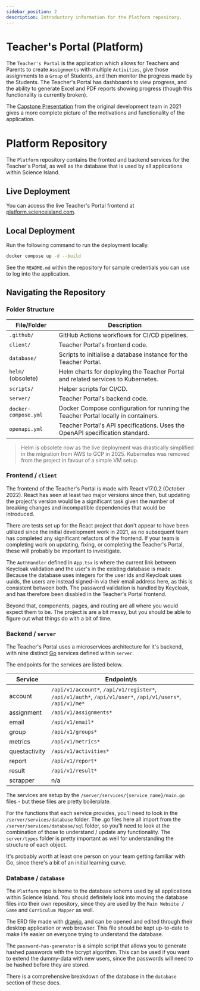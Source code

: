 ```yaml
---
sidebar_position: 2
description: Introductory information for the Platform repository.
---
```


# Teacher's Portal (Platform)

The `Teacher's Portal` is the application which allows for Teachers and Parents to create `Assignments` with multiple `Activities`, give those assignments to a	`Group` of Students, and then monitor the progress made by the Students. The Teacher's Portal has dashboards to view progress, and the ability to generate Excel and PDF reports showing progress (though this functionality is currently broken).

The [Capstone Presentation](https://vimeo.com/651765631?autoplay=1&muted=1&stream_id=Y2xpcHN8MjE5Nzk3MDd8aWQ6ZGVzY3xbXQ%3D%3D&turnstile=0.boi2zZybnkDcfCycVdubHUvcKUW6Lq-HrQY0-Zvqor0FeFKsgW208Tcn8Gbua73skhfe0YyeAWzkbo7Jqcf5UHow22mFyGHGxaWNJQkgGwm32D1WTPfdEa-2TAyk3pLsI8voc1fmJJ6tz8yzP9_nqSae3MoHoCHPcvIOLGQEauXfFVkhmd2vlZiFCA3jFklp7fZfLu6rOIEKyh8vYRR4jd3sDZwqv8joT9AoO6ICYMjZbXzkgYRhS2UWNJOLYmQpNVjlkRHZ38SMRc3wvDYbsHwZcj0RwspU5DkdXIWGx7ArOYD3tE4azY7DDwlfZbXv3Ccw354nsBnbGDo4yyX4MTKehUI2KCh2f3T_HCcfNSPMu_NarRvetOlWhVqQz-ua7w4rnQNEbfVQFRbk1I4Pk8K6KYiof-hBZle3zthp42jxLLAwp9uV2gPPHBaUmjHwAC8Q1tdxfMVQUlVDP3J60hmF38CcgqfB9E-uK3aFU0xXNsDbRb-eRWaAtVK6SuPTKVYerFLVRiduKAilCWt51ddSgBH_fJCbn-Ak56w4UDj1nxxPGEO2c4HAAOe47WQy_u3ulIA-GfWMWzjnKiAHh3CgYDQs79CUr9MdE06rxSZJGJcTL-M5yp8znPYIJpbxKtshueGwdfmcZbbjHC8_JTLvAk_SE-2AaRn6vEpCWW_oP3XT2IXSNAOsMoNe88-w1tgc21jaF9pNwUaXHP3EaxMGWf-7G2KNmzapfgwkkXywnbvNl2JG_8X0QT6SFOsIGTnFF5mNS5DDnrTr5OVq4lmJciJl8yLCZjVmC8PMR4HMg3sLvyieaLjoCNDTJFBT8cn-O45wQuIvNKEczCpj-n5vxMGB5c8sZCNwlj692K8R27ZaRLCZaYQSkC2CucJgX-8vX9pAz0uemZW2vCnyiChHHPBjO0yd2Hp6ACnQxYY.n6ZOl1-Grt3U9XryHuR4aQ.6e45c3c96e21838c0507c47cbf1d3b8b19b6355de41f453e91f6dbd483d2b0e9) from the original development team in 2021 gives a more complete picture of the motivations and functionality of the application.

# Platform Repository

The `Platform` repository contains the fronted and backend services for the Teacher's Portal, as well as the database that is used by all applications within Science Island. 

## Live Deployment

You can access the live Teacher's Portal frontend at [platform.scienceisland.com](https://platform.scienceisland.com).

## Local Deployment

Run the following command to run the deployment locally.

```sh
docker compose up -d --build
```

See the `README.md` within the repository for sample credentials you can use to log into the application.

## Navigating the Repository

### Folder Structure

| File/Folder                  | Description                                                                                     |
| ---------------------------- | ----------------------------------------------------------------------------------------------- |
| `.github/`                   | GitHub Actions workflows for CI/CD pipelines.                                                   |
| `client/`                    | Teacher Portal's frontend code.                                                                 |
| `database/`                  | Scripts to initialise a database instance for the Teacher Portal.                               |
| `helm/` (obsolete)           | Helm charts for deploying the Teacher Portal and related services to Kubernetes.                |
| `scripts/`                    | Helper scripts for CI/CD.                                                                      |
| `server/`                    | Teacher Portal's backend code.                                                                  |
| `docker-compose.yml`         | Docker Compose configuration for running the Teacher Portal locally in containers.              |
| `openapi.yml`                | Teacher Portal's API specifications. Uses the OpenAPI specification standard.                   |

> Helm is obsolete now as the live deployment was drastically simplified in the migration from AWS to GCP in 2025. Kubernetes was removed from the project in favour of a simple VM setup.

### Frontend / `client`

The frontend of the Teacher's Portal is made with React v17.0.2 (October 2022). React has seen at least two major versions since then, but updating the project's version would be a significant task given the number of breaking changes and incompatible dependencies that would be introduced. 

There are tests set up for the React project that don't appear to have been utilized since the initial development work in 2021, as no subsequent team has completed any significant refactors of the frontend. If your team is completing work on updating, fixing, or completing the Teacher's Portal, these will probably be important to investigate.

The `AuthHandler` defined in `App.tsx` is where the current link between Keycloak validation and the user's in the existing database is made. Because the database uses integers for the user ids and Keycloak uses uuids, the users are instead signed-in via their email address here, as this is consistent between both. The password validation is handled by Keycloak, and has therefore been disabled in the Teacher's Portal frontend.

Beyond that, components, pages, and routing are all where you would expect them to be. The project is are a bit messy, but you should be able to figure out what things do with a bit of time.

### Backend / `server`

The Teacher's Portal uses a microservices architecture for it's backend, with nine distinct [Go](https://go.dev/) services defined within `server`. 

The endpoints for the services are listed below.

| Service       | Endpoint/s                                                                                                 |
|---------------|------------------------------------------------------------------------------------------------------------|
| account       | `/api/v1/account*`, `/api/v1/register*`, `/api/v1/auth*`, `/api/v1/user*`, `/api/v1/users*`, `/api/v1/me*` |
| assignment    | `/api/v1/assignments*`                                                                                     |
| email         | `/api/v1/email*`                                                                                           |
| group         | `/api/v1/groups*`                                                                                          |
| metrics       | `/api/v1/metrics*`                                                                                         |
| questactivity | `/api/v1/activities*`                                                                                      |
| report        | `/api/v1/report*`                                                                                          |
| result        | `/api/v1/result*`                                                                                          |
| scrapper      | n/a                                                                                                        |

The services are setup by the `/server/services/{service_name}/main.go` files - but these files are pretty boilerplate.

For the functions that each service provides, you'll need to look in the `/server/services/database` folder. The .go files here all import from the `/server/services/database/sql` folder, so you'll need to look at the combination of those to understand / update any functionality. The `server/types` folder is pretty important as well for understanding the structure of each object.

It's probably worth at least one person on your team getting familiar with Go, since there's a bit of an initial learning curve. 

### Database / `database`

The `Platform` repo is home to the database schema used by all applications within Science Island. You should definitely look into moving the database files into their own repository, since they are used by the `Main Website / Game` and `Curriculum Mapper` as well.

The ERD file made with [drawio](https://www.drawio.com/doc/faq/google-drive-diagrams), and can be opened and edited through their desktop application or web browser. This file should be kept up-to-date to make life easier on everyone trying to understand the database.

The `password-has-generator` is a simple script that allows you to generate hashed passwords with the bcrypt algorithm. This can be used if you want to extend the dummy-data with new users, since the passwords will need to be hashed before they are stored.

There is a comprehensive breakdown of the database in the `database` section of these docs.
